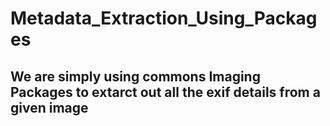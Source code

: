# Metadata_Extraction_Using_Packages

## We are simply using commons Imaging Packages to extarct out all the exif details from a given image

